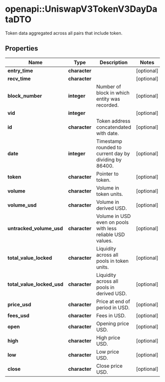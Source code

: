 # openapi::UniswapV3TokenV3DayDataDTO

Token data aggregated across all pairs that include token.

## Properties
Name | Type | Description | Notes
------------ | ------------- | ------------- | -------------
**entry_time** | **character** |  | [optional] 
**recv_time** | **character** |  | [optional] 
**block_number** | **integer** | Number of block in which entity was recorded. | [optional] 
**vid** | **integer** |  | [optional] 
**id** | **character** | Token address concatendated with date. | [optional] 
**date** | **integer** | Timestamp rounded to current day by dividing by 86400. | [optional] 
**token** | **character** | Pointer to token. | [optional] 
**volume** | **character** | Volume in token units. | [optional] 
**volume_usd** | **character** | Volume in derived USD. | [optional] 
**untracked_volume_usd** | **character** | Volume in USD even on pools with less reliable USD values. | [optional] 
**total_value_locked** | **character** | Liquidity across all pools in token units. | [optional] 
**total_value_locked_usd** | **character** | Liquidity across all pools in derived USD. | [optional] 
**price_usd** | **character** | Price at end of period in USD. | [optional] 
**fees_usd** | **character** | Fees in USD. | [optional] 
**open** | **character** | Opening price USD. | [optional] 
**high** | **character** | High price USD. | [optional] 
**low** | **character** | Low price USD. | [optional] 
**close** | **character** | Close price USD. | [optional] 


